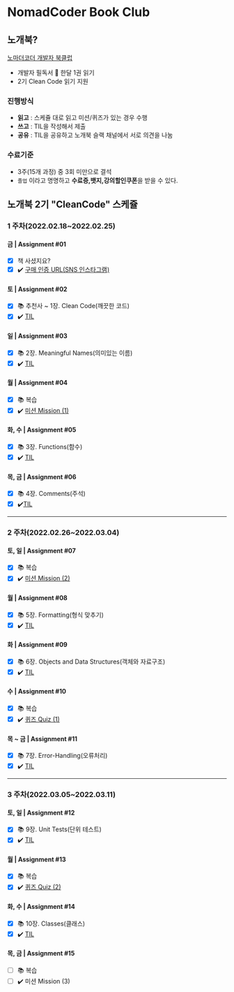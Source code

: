 # NomadCoder Book Club

## 노개북?

[노마더코더 개발자 북클럽](http://nomadcoders.co/c/clean-code/lobby)
 - 개발자 필독서 :blue_book: 한달 1권 읽기
 - 2기 Clean Code 읽기 지원 

### 진행방식
 - **읽고** : 스케쥴 대로 읽고 미션/퀴즈가 있는 경우 수행
 - **쓰고** : TIL을 작성해서 제출
 - **공유** : TIL을 공유하고 노개북 슬랙 채널에서 서로 의견을 나눔

### 수료기준
 - 3주(15개 과정) 중 3회 미만으로 결석
 - ```졸업``` 이라고 명명하고 **수료증,뱃지,강의할인쿠폰**을 받을 수 있다.


## 노개북 2기 "CleanCode" 스케쥴

### **1 주차(2022.02.18~2022.02.25)**
#### **금 | Assignment #01**
- [X]    책 사셨지요?
- [X]  :heavy_check_mark: [구매 인증 URL(SNS 인스타그램)](https://www.instagram.com/p/CaGK2AOBby0WTLGrMyvF0LC7jYRQic_d3mL-7Q0/?utm_medium=copy_link)
#### **토 | Assignment #02**
- [X]  :books:  추천사 ~ 1장. Clean Code(깨끗한 코드)
- [X]  :heavy_check_mark: [TIL](/TIL/20220219_02_Chapter1_CleanCode.md)
#### **일 | Assignment #03**
- [X]  :books:  2장. Meaningful Names(의미있는 이름)
- [X]  :heavy_check_mark: [TIL](TIL/20220220_03_Chapter2_MeaningfulNames.md)
#### **월 | Assignment #04**
- [X]  :books:  복습
- [X]  :heavy_check_mark: [미션 Mission (1)](/TIL/20220221_04_Mission1_ChoiceOtherTILs.md)
#### **화, 수 | Assignment #05**
- [X]  :books:  3장. Functions(함수)
- [X]  :heavy_check_mark: [TIL](TIL/20220223_05_Chapter3_Functions.md)
#### **목, 금 | Assignment #06**
- [X]  :books:  4장. Comments(주석)
- [X]  :heavy_check_mark:[TIL](TIL/20220225_06_Chapter4_Comments.md)
----------
### **2 주차(2022.02.26~2022.03.04)**
#### **토, 일 | Assignment #07**
- [X]  :books:  복습
- [X]  :heavy_check_mark: [미션 Mission (2)](TIL/20220227_07_Mission2_CodeRefactoring.md)
#### **월 | Assignment #08**
- [X]  :books: 5장. Formatting(형식 맞추기)
- [X]  :heavy_check_mark: [TIL](TIL/20220228_08_Chapter5_Formatting.md)
#### **화 | Assignment #09**
- [X]  :books:  6장. Objects and Data Structures(객체와 자료구조)
- [X]  :heavy_check_mark: [TIL](TIL/20220301_09_Chapter6_ObjectsAndDataStructure.md)
#### **수 | Assignment #10**
- [X]  :books:  복습
- [X]  :heavy_check_mark: [퀴즈 Quiz (1)](TIL/20220302_10_Quiz1.md)
#### **목 ~ 금 | Assignment #11**
- [X]  :books:  7장. Error-Handling(오류처리)
- [X]  :heavy_check_mark: [TIL](TIL/20220303_11_Chapter7_ErrorHandling.md)
----------
### **3 주차(2022.03.05~2022.03.11)**
#### **토, 일 | Assignment #12**
- [X]  :books:  9장. Unit Tests(단위 테스트)
- [X]  :heavy_check_mark: [TIL](TIL/20220306_12_Chapter9_UnitTest.md)
#### **월 | Assignment #13**
- [X]  :books:  복습
- [X]  :heavy_check_mark: [퀴즈 Quiz (2)](TIL/20220307_13_Quiz2.md)
#### **화, 수 | Assignment #14**
- [X]  :books:  10장. Classes(클래스)
- [X]  :heavy_check_mark: [TIL](TIL/20220309_14_Chapter10_Class.md)
#### **목, 금 | Assignment #15**
- [ ]  :books: 복습
- [ ]  :heavy_check_mark: 미션 Mission (3)
